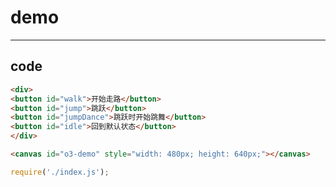 # demo

-----

## code

```html
<div>
<button id="walk">开始走路</button>
<button id="jump">跳跃</button>
<button id="jumpDance">跳跃时开始跳舞</button>
<button id="idle">回到默认状态</button>
</div>

<canvas id="o3-demo" style="width: 480px; height: 640px;"></canvas>
```

```js
require('./index.js');

```

